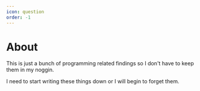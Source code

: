 ```yaml
---
icon: question
order: -1
---
```


# About

This is just a bunch of programming related findings so I don't have to keep them in my noggin.

I need to start writing these things down or I will begin to forget them.
